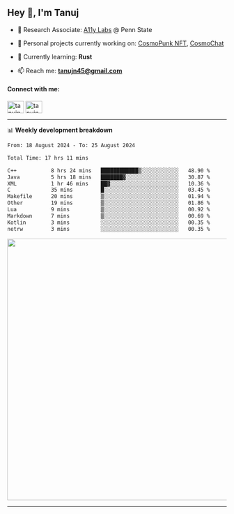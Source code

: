 <h2>Hey 👋, I'm Tanuj</h2>

- 🔬 Research Associate: [A11y Labs](https://a11y.ist.psu.edu/) @ Penn State 

- 🔭 Personal projects currently working on: [CosmoPunk NFT](https://github.com/tanujn45/CosmoNFT), [CosmoChat](https://github.com/tanujn45/CosmoChat)

- 🌱 Currently learning: **Rust**

- 📫 Reach me: **tanujn45@gmail.com**

<h4 align="left">Connect with me:</h4>
<p align="left">
<a href="https://twitter.com/tanujn45" target="blank"><img align="center" src="https://raw.githubusercontent.com/rahuldkjain/github-profile-readme-generator/master/src/images/icons/Social/twitter.svg" alt="tanujn45" height="28" width="38" /></a>
<a href="https://linkedin.com/in/tanujn45" target="blank"><img align="center" src="https://raw.githubusercontent.com/rahuldkjain/github-profile-readme-generator/master/src/images/icons/Social/linked-in-alt.svg" alt="tanujn45" height="28" width="38" /></a>
</p>

-------

📊 **Weekly development breakdown**
<!--START_SECTION:waka-->

```txt
From: 18 August 2024 - To: 25 August 2024

Total Time: 17 hrs 11 mins

C++           8 hrs 24 mins   ████████████▒░░░░░░░░░░░░   48.90 %
Java          5 hrs 18 mins   ███████▓░░░░░░░░░░░░░░░░░   30.87 %
XML           1 hr 46 mins    ██▓░░░░░░░░░░░░░░░░░░░░░░   10.36 %
C             35 mins         █░░░░░░░░░░░░░░░░░░░░░░░░   03.45 %
Makefile      20 mins         ▒░░░░░░░░░░░░░░░░░░░░░░░░   01.94 %
Other         19 mins         ▒░░░░░░░░░░░░░░░░░░░░░░░░   01.86 %
Lua           9 mins          ▒░░░░░░░░░░░░░░░░░░░░░░░░   00.92 %
Markdown      7 mins          ▒░░░░░░░░░░░░░░░░░░░░░░░░   00.69 %
Kotlin        3 mins          ░░░░░░░░░░░░░░░░░░░░░░░░░   00.35 %
netrw         3 mins          ░░░░░░░░░░░░░░░░░░░░░░░░░   00.35 %
```

<!--END_SECTION:waka-->

<img src="https://wakatime.com/share/@018e9abd-1aa4-4aa6-9db7-5ca3b999e810/4650b67a-98aa-46b4-b598-3d8a2451f0df.svg" width="600"/>

-------
